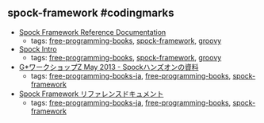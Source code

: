 spock-framework #codingmarks 
---
* [Spock Framework Reference Documentation](https://spockframework.github.io/spock/docs/current/index.html)
    * tags: [free-programming-books](../tags/free-programming-books.md), [spock-framework](../tags/spock-framework.md), [groovy](../tags/groovy.md)
* [Spock Intro](http://edgibbs.com/spock-intro-a-bdd-testing-framework-in-groovy/)
    * tags: [free-programming-books](../tags/free-programming-books.md), [spock-framework](../tags/spock-framework.md), [groovy](../tags/groovy.md)
* [G*ワークショップZ May 2013 - Spockハンズオンの資料](https://github.com/yamkazu/spock-workshop/tree/master/docs)
    * tags: [free-programming-books-ja](../tags/free-programming-books-ja.md), [free-programming-books](../tags/free-programming-books.md), [spock-framework](../tags/spock-framework.md)
* [Spock Framework リファレンスドキュメント](http://spock-framework-reference-documentation-ja.readthedocs.org/ja/latest/)
    * tags: [free-programming-books-ja](../tags/free-programming-books-ja.md), [free-programming-books](../tags/free-programming-books.md), [spock-framework](../tags/spock-framework.md)
